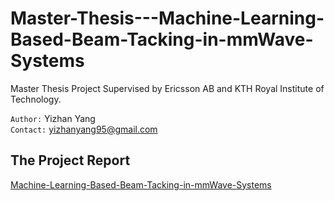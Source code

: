 # Master-Thesis---Machine-Learning-Based-Beam-Tacking-in-mmWave-Systems

Master Thesis Project Supervised by Ericsson AB and KTH Royal Institute of Technology.  

`Author:` Yizhan Yang  
`Contact:` yizhanyang95@gmail.com

## The Project Report
[Machine-Learning-Based-Beam-Tacking-in-mmWave-Systems](https://aaltodoc.aalto.fi/handle/123456789/103047)  
